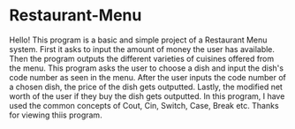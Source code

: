 # Restaurant-Menu
Hello! 
This program is a basic and simple project of a Restaurant Menu system. First it asks to input the amount of money the user has available. Then the program outputs the different varieties of cuisines offered from the menu. This program asks the user to choose a dish and input the dish's code number as seen in the menu. After the user inputs the code number of a chosen dish, the price of the dish gets outputted. Lastly, the modified net worth of the user if they buy the dish gets outputted.
In this program, I have used the common concepts of Cout, Cin, Switch, Case, Break etc. 
Thanks for viewing thiis program.
